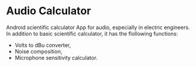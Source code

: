 # Audio Calculator
Android scientific calculator App for audio, especially in electric engineers.
In addition to basic scientific calculator, it has the flollowing functions:
- Volts to dBu converter,
- Noise composition,
- Microphone sensitivity calculator.
